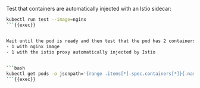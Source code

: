 Test that containers are automatically injected with an Istio sidecar:

```bash
kubectl run test --image=nginx
```{{exec}}


Wait until the pod is ready and then test that the pod has 2 containers:
- 1 with nginx image
- 1 with the istio proxy automatically injected by Istio

 
```bash
kubectl get pods -o jsonpath='{range .items[*].spec.containers[*]}{.name}{"\n"}{end}' 
```{{exec}}